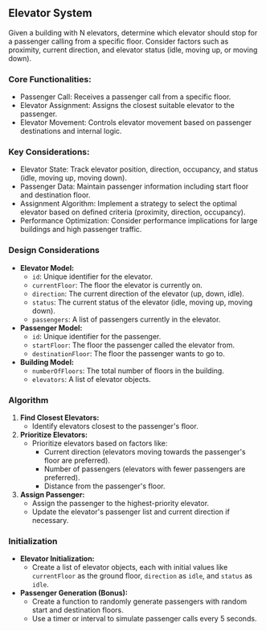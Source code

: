 ## Elevator System

Given a building with N elevators, determine which elevator should stop for a passenger calling from a specific floor. Consider factors such as proximity, current direction, and elevator status (idle, moving up, or moving down).

### Core Functionalities:

- Passenger Call: Receives a passenger call from a specific floor.
- Elevator Assignment: Assigns the closest suitable elevator to the passenger.
- Elevator Movement: Controls elevator movement based on passenger destinations and internal logic.

### Key Considerations:

- Elevator State: Track elevator position, direction, occupancy, and status (idle, moving up, moving down).
- Passenger Data: Maintain passenger information including start floor and destination floor.
- Assignment Algorithm: Implement a strategy to select the optimal elevator based on defined criteria (proximity, direction, occupancy).
- Performance Optimization: Consider performance implications for large buildings and high passenger traffic.

### Design Considerations

- **Elevator Model:**
  - `id`: Unique identifier for the elevator.
  - `currentFloor`: The floor the elevator is currently on.
  - `direction`: The current direction of the elevator (up, down, idle).
  - `status`: The current status of the elevator (idle, moving up, moving down).
  - `passengers`: A list of passengers currently in the elevator.
- **Passenger Model:**
  - `id`: Unique identifier for the passenger.
  - `startFloor`: The floor the passenger called the elevator from.
  - `destinationFloor`: The floor the passenger wants to go to.
- **Building Model:**
  - `numberOfFloors`: The total number of floors in the building.
  - `elevators`: A list of elevator objects.

### Algorithm

1. **Find Closest Elevators:**
   - Identify elevators closest to the passenger's floor.
2. **Prioritize Elevators:**
   - Prioritize elevators based on factors like:
     - Current direction (elevators moving towards the passenger's floor are preferred).
     - Number of passengers (elevators with fewer passengers are preferred).
     - Distance from the passenger's floor.
3. **Assign Passenger:**
   - Assign the passenger to the highest-priority elevator.
   - Update the elevator's passenger list and current direction if necessary.

### Initialization

- **Elevator Initialization:**
  - Create a list of elevator objects, each with initial values like `currentFloor` as the ground floor, `direction` as `idle`, and `status` as `idle`.
- **Passenger Generation (Bonus):**
  - Create a function to randomly generate passengers with random start and destination floors.
  - Use a timer or interval to simulate passenger calls every 5 seconds.
